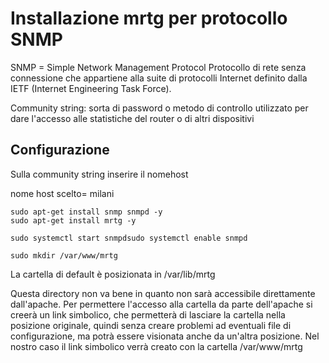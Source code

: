 # Installazione mrtg per protocollo SNMP

SNMP = Simple Network Management Protocol
Protocollo di rete senza connessione che appartiene alla suite di protocolli Internet definito dalla IETF (Internet Engineering Task Force).

Community string: sorta di password o metodo di controllo utilizzato per dare l'accesso alle statistiche del router o di altri dispositivi

## Configurazione

Sulla community string inserire il nomehost

nome host scelto= milani

```
sudo apt-get install snmp snmpd -y
sudo apt-get install mrtg -y

sudo systemctl start snmpdsudo systemctl enable snmpd

sudo mkdir /var/www/mrtg
```

La cartella di default è posizionata in /var/lib/mrtg

Questa directory non va bene in quanto non sarà accessibile direttamente dall'apache.
Per permettere l'accesso alla cartella da parte dell'apache si creerà un link simbolico, che permetterà di lasciare la cartella nella posizione originale, quindi senza creare problemi ad eventuali file di configurazione, ma potrà essere visionata anche da un'altra posizione. Nel nostro caso il link simbolico verrà creato con la cartella /var/www/mrtg



<!--stackedit_data:
eyJoaXN0b3J5IjpbMjcyMDMyNDMxLC04MTg1ODAzMzQsLTE0MD
UyNDA5MjBdfQ==
-->